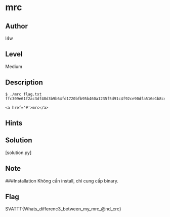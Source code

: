 # mrc

## Author
l4w
## Level
Medium
## Description
```
$ ./mrc flag.txt
ffc309e61f2ac3df48d3b9b64fd1720bfb95b460a1235f5d91c4f92ce90dfa516e1b8c49225b808560a9d853980662dc26984e

<a href='#'>mrc</a>

```
## Hints

## Solution
[solution.py]
## Note
###Installation
Không cần install, chỉ cung cấp binary.

## Flag
SVATTT{Whats_differenc3_between_my_mrc_@nd_crc}

